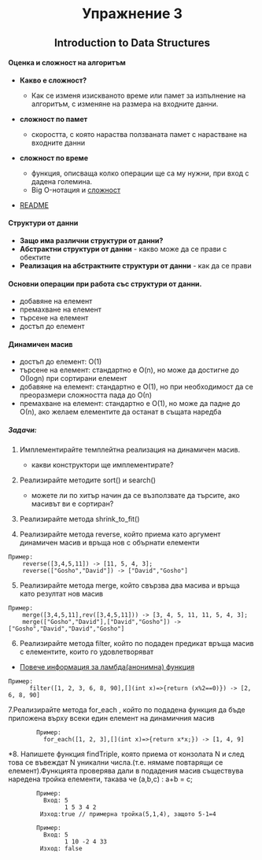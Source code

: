 # <center> Упражнение 3 </center>
## <center> Introduction to Data Structures </center>


#### Оценка и сложност на алгоритъм
* **Какво е сложност?**
	* Как се изменя изискваното време или памет за изпълнение на алгоритъм, с изменяне на размера на входните данни.
* **сложност по памет**
	* скоростта, с която нараства ползваната памет с нарастване на входните данни
* **сложност по време**
	* функция, описваща колко операции ще са му нужни, при вход с дадена големина.
	* Big O-нотация и [сложност](https://he-s3.s3.amazonaws.com/media/uploads/317c55e.png)

* [README](http://www.informatika.bg/lectures/complexity)

#### Структури от данни
* **Защо има различни структури от данни?**
* **Абстрактни структури от данни** - какво може да се прави с обектите
* **Реализация на абстрактните структури от данни** - как да се прави

#### Основни операции при работа със структури от данни.
* добавяне на елемент
* премахване на елемент
* търсене на елемент
* достъп до елемент

#### Динамичен масив
* достъп до елемент:  O(1)
* търсене на елемент: стандартно е O(n), но може да достигне до О(logn) при сортирани елемент
* добавяне на елемент: стандартно е О(1), но при необходимост да се преоразмери сложността пада до О(n)
* премахване на елемент: стандартно е О(1), но може да падне до О(n), ако желаем елементите да останат в същата наредба


##### Задачи:

1. Имплементирайте темплейтна реализация на динамичен масив.
	* какви конструктори ще имплементирате? 
2. Реализирайте методите sort() и search()
	* можете ли по хитър начин да се възползвате да търсите, ако масивът ви е сортиран?
3. Реализирайте метода shrink_to_fit()

4. Реализирайте метода reverse, който приема като аргумент динамичен масив и връща нов с обърнати елементи
```
Пример: 
	reverse([3,4,5,11]) -> [11, 5, 4, 3];
    reverse(["Gosho","David"]) -> ["David","Gosho"]
```
5. Реализирайте метода merge, който свързва два масива и връща като резултат нов масив
```
Пример: 
	merge([3,4,5,11],rev([3,4,5,11])) -> [3, 4, 5, 11, 11, 5, 4, 3];
    merge(["Gosho","David"],["David","Gosho"]) -> ["Gosho","David","David","Gosho"]
```
6. Реализирайте метода filter, който по подаден предикат връща масив с елементите, които го удовлетворяват
* [Повече информация за ламбда(анонимна) функция](https://en.cppreference.com/w/cpp/language/lambda) 
 ```
 Пример:
       filter([1, 2, 3, 6, 8, 90],[](int x)=>{return (x%2==0)}) -> [2, 6, 8, 90]
```
7.Реализирайте метода for_each , който по подадена функция да бъде приложена върху всеки един елемент на динамичния масив
```
        Пример:
          for_each([1, 2, 3],[](int x)=>{return x*x;}) -> [1, 4, 9]
```
*8. Напишете функция findTriple, която приема от конзолата N и след това се въвеждат N уникални числа.(т.е. нямаме повтарящи се елемент).Функцията проверява дали в подадения масив съществува наредена тройка елементи, такава че (a,b,c) : a+b = c;
```
        Пример:
          Вход: 5 
          		1 5 3 4 2
         Изход:true // примерна тройка(5,1,4), защото 5-1=4
         
        Пример:
          Вход: 5 
          		1 10 -2 4 33
         Изход: false 
```
















